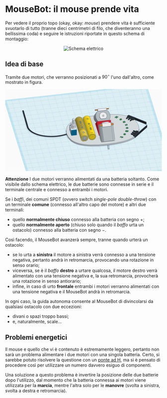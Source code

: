 # MouseBot: il mouse prende vita

Per vedere il proprio topo (okay, okay: _mouse_) prendere vita è sufficiente svuotarlo di tutto (tranne dieci centrimetri di filo, che diventeranno una bellissima coda) e seguire le istruzioni riportate in questo schema di montaggio:

<p align="center">
  <img alt="Schema elettrico" src="https://github.com/galessandroni/liceo-marconi/blob/classi/Robotica/robotica-fisica-applicata/mousebot/schema-elettrico.svg" />
</p>

## Idea di base

Tramite due motori, che verranno posizionati a $90^\circ$ l'uno dall'altro, come mostrato in figura.

![MouseBot](MouseBot.png)

**Attenzione** I due motori verranno alimentati da una batteria soltanto. Come visibile dallo schema elettrico, le due batterie sono connesse in serie e il terminale centrale e connesso a entrambi i motori.

Se i _baffi_, dei comuni SPDT (ovvero switch _single-pole double-throw_) con un terminale **comune** (connesso all'altro capo del motore) e altri due
terminali:

* quello **normalmente chiuso** connesso alla batteria con segno $+$;
* quello **normalmente aperto** (chiuso solo quando il _baffo_ urta un ostacolo) connesso alla batteria con segno $-$.

Così facendo, il MouseBot avanzerà sempre, tranne quando urterà un ostacolo:

* se lo urta a **sinistra** il motore a sinistra verrà connesso a una tensione negativa, pertanto andrà in retromarcia, provocando una rotazione in senso
orario;
* viceversa, se è il _baffo_ **destro** a urtare qualcosa, il motore destro verrà alimentato con una tensione negativa e, la sua retromarcia, provocherà
una rotazione in senso antiorario;
* infine, in caso di urto **frontale** entrambi i motori verranno alimentati con una tensione negativa e il MouseBot andrà in retromarcia.

In ogni caso, la guida autonoma consente al MouseBot di divincolarsi da qualsiasi ostacolo con due eccezioni:

* divani o spazi troppo bassi;
* e, naturalmente, scale...

## Problemi energetici

Il mouse e quello che vi è contenuto è estremamente leggero, pertanto non sarà un problema alimentare i due motori con una singola batteria. Certo, si sarebbe potuto risolvere la questione con un [ponte ad H](https://it.wikipedia.org/wiki/H-bridge), ma si è pensato di procedere così per utilizzare un numero davvero esiguo di componenti.

Una soluzione a questo problema è invertire la posizione delle due batterie dopo l'utilizzo, dal momento che la batteria connessa ai motori viene utilizzata per la **marcia**, mentre l'altra solo per le **manovre** (svolta a sinistra, svolta a destra e retromarcia).

##

